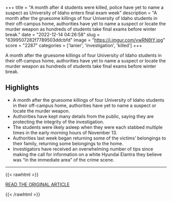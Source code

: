+++
title = "A month after 4 students were killed, police have yet to name a suspect as University of Idaho enters final exam week"
description = "A month after the gruesome killings of four University of Idaho students in their off-campus home, authorities have yet to name a suspect or locate the murder weapon as hundreds of students take final exams before winter break."
date = "2022-12-14 04:26:58"
slug = "6399507282f7789503ddcbfd"
image = "https://i.imgur.com/vwRN6tY.jpg"
score = "2287"
categories = ['lanier', 'investigation', 'killed']
+++

A month after the gruesome killings of four University of Idaho students in their off-campus home, authorities have yet to name a suspect or locate the murder weapon as hundreds of students take final exams before winter break.

## Highlights

- A month after the gruesome killings of four University of Idaho students in their off-campus home, authorities have yet to name a suspect or locate the murder weapon.
- Authorities have kept many details from the public, saying they are protecting the integrity of the investigation.
- The students were likely asleep when they were each stabbed multiple times in the early morning hours of November 13.
- Authorities last week began returning some of the victims’ belongings to their family, returning some belongings to the home.
- Investigators have received an overwhelming number of tips since making the call for information on a white Hyundai Elantra they believe was “in the immediate area” of the crime scene.

---

{{< rawhtml >}}
  <p class="article-category">
    <a target="_blank" href="https://www.cnn.com/2022/12/13/us/university-of-idaho-student-killings-month-later/index.html">READ THE ORIGINAL ARTICLE</a>
  </p>
{{< /rawhtml >}}
